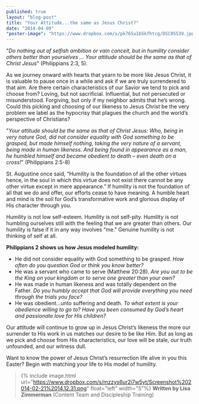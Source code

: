 ```yaml
---
published: true
layout: "blog-post"
title: "Your Attitude...the same as Jesus Christ?"
date: "2014-04-09"
"poster-image": "https://www.dropbox.com/s/pk765u1b5kfhtcg/DSC05539.jpg"
---
```


"*Do nothing out of selfish ambition or vain conceit, but in humility consider others better than yourselves … Your attitude should be the same as that of Christ Jesus*" (Philippians 2:3, 5).

As we journey onward with hearts that yearn to be more like Jesus Christ, it is valuable to pause once in a while and ask if we are truly surrendered to that aim.  Are there certain characteristics of our Savior we tend to pick and choose from?  Loving, but not sacrificial.  Influential, but not persecuted or misunderstood.  Forgiving, but only if my neighbor admits that he’s wrong.  Could this picking and choosing of our likeness to Jesus Christ be the very problem we label as the hypocrisy that plagues the church and the world’s perspective of Christians?  

"*Your attitude should be the same as that of Christ Jesus: 
Who, being in very nature God, did not consider equality with God something to be grasped, but made himself nothing, taking the very nature of a servant, being made in human likeness.  And being found in appearance as a man, he humbled himself and became obedient to death – even death on a cross!*" (Philippians 2:5-8)

St. Augustine once said, “Humility is the foundation of all the other virtues hence, in the soul in which this virtue does not exist there cannot be any other virtue except in mere appearance.”  If humility is not the foundation of all that we do and offer, our efforts cease to have meaning.  A humble heart and mind is the soil for God’s transformative work and glorious display of His character through you.  

Humility is not low self-esteem.  Humility is not self-pity.  Humility is not humbling ourselves still with the feeling that we are greater than others.  Our humility is false if it in any way involves “me.”  Genuine humility is not thinking of self at all.

**Philippians 2 shows us how Jesus modeled humility:**
- He did not consider equality with God something to be grasped.
*How often do you question God or think you know better?*
- He was a servant who came to serve (Matthew 20:28).
*Are you out to be the King on your kingdom or to serve one greater than your own?*
- He was made in human likeness and was totally dependent on the Father.
*Do you humbly accept that God will provide everything you need through the trials you face?*
- He was obedient…unto suffering and death.
*To what extent is your obedience willing to go to?  Have you been consumed by God’s heart and passionate love for His children?*

Our attitude will continue to grow up in Jesus Christ’s likeness the more our surrender to His work in us matches our desire to be like Him.  But as long as we pick and choose from His characteristics, our love will be stale, our truth unfounded, and our witness dull.

Want to know the power of Jesus Christ’s resurrection life alive in you this Easter?  Begin with matching your life to His model of humility.

>{% include image.html url="https://www.dropbox.com/s/mzzys6ur2i7w5yt/Screenshot%202014-02-21%2014.12.31.png" float="left" width="5"%} **Written by Lisa Zimmerman** (Content Team and Discipleship Training)